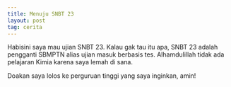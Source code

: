 ```yaml
---
title: Menuju SNBT 23
layout: post
tag: cerita
---
```


Habisini saya mau ujian SNBT 23. Kalau gak tau itu apa, SNBT 23 adalah pengganti SBMPTN alias ujian masuk berbasis tes. Alhamdulillah tidak ada pelajaran Kimia karena saya lemah di sana.

Doakan saya lolos ke perguruan tinggi yang saya inginkan, amin!
